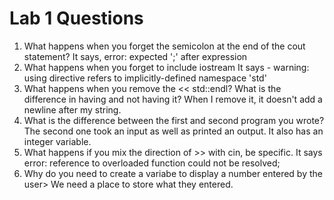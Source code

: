 # Lab 1 Questions

1. What happens when you forget the semicolon at the end of the cout statement?
    It says, error: expected ';' after expression
2. What happens when you forget to include iostream
    It says - warning: using directive refers to implicitly-defined namespace 'std'
3. What happens when you remove the << std::endl? What is the difference in having and not having it?
    When I remove it, it doesn't add a newline after my string.
4. What is the difference between the first and second program you wrote?
    The second one took an input as well as printed an output. It also has an integer variable.
5. What happens if you mix the direction of >> with cin, be specific. 
    It says error: reference to overloaded function could not be resolved;
6. Why do you need to create a variabe to display a number entered by the user>
	We need a place to store what they entered.